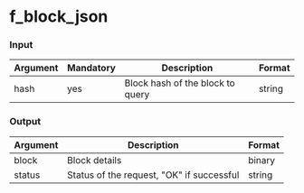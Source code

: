 # f\_block\_json

### Input

| Argument | Mandatory | Description                      | Format |
| -------- | --------- | -------------------------------- | ------ |
| hash     | yes       | Block hash of the block to query | string |

### Output

| Argument | Description                               | Format |
| -------- | ----------------------------------------- | ------ |
| block    | Block details                             | binary |
| status   | Status of the request, "OK" if successful | string |
